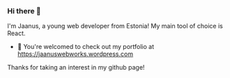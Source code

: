 ### Hi there 👋
I'm Jaanus, a young web developer from Estonia! My main tool of choice is React.

- 🔭 You're welcomed to check out my portfolio at https://jaanuswebworks.wordpress.com

Thanks for taking an interest in my github page!
<!--
**jaanus-pi/jaanus-pi** is a ✨ _special_ ✨ repository because its `README.md` (this file) appears on your GitHub profile.

Here are some ideas to get you started:

- 🔭 I’m currently working on ...
- 🌱 I’m currently learning ...
- 👯 I’m looking to collaborate on ...
- 🤔 I’m looking for help with ...
- 💬 Ask me about ...
- 📫 How to reach me: ...
- 😄 Pronouns: ...
- ⚡ Fun fact: ...
-->

